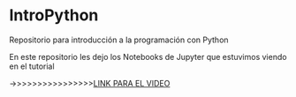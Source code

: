 # IntroPython
Repositorio para introducción a la programación con Python

En este repositorio les dejo los Notebooks de Jupyter que estuvimos viendo en el tutorial

->>>>>>>>>>>>>>>>[LINK PARA EL VIDEO]()
